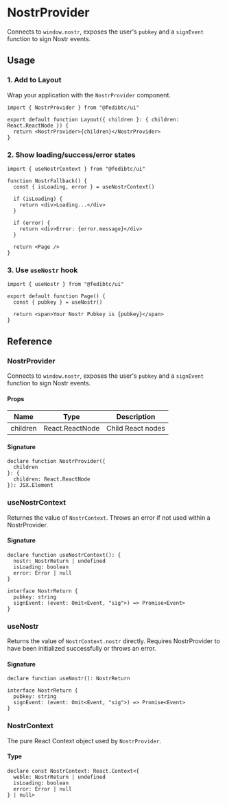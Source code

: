 # NostrProvider

Connects to `window.nostr`, exposes the user's `pubkey` and a `signEvent` function to sign Nostr events.

## Usage

### 1. Add to Layout

Wrap your application with the `NostrProvider` component.

```tsx
import { NostrProvider } from "@fedibtc/ui"

export default function Layout({ children }: { children: React.ReactNode }) {
  return <NostrProvider>{children}</NostrProvider>
}
```

### 2. Show loading/success/error states

```tsx
import { useNostrContext } from "@fedibtc/ui"

function NostrFallback() {
  const { isLoading, error } = useNostrContext()

  if (isLoading) {
    return <div>Loading...</div>
  }

  if (error) {
    return <div>Error: {error.message}</div>
  }

  return <Page />
}
```

### 3. Use `useNostr` hook

```tsx
import { useNostr } from "@fedibtc/ui"

export default function Page() {
  const { pubkey } = useNostr()

  return <span>Your Nostr Pubkey is {pubkey}</span>
}
```

## Reference

### NostrProvider

Connects to `window.nostr`, exposes the user's `pubkey` and a `signEvent` function to sign Nostr events.

#### Props

| Name     | Type            | Description       |
| -------- | --------------- | ----------------- |
| children | React.ReactNode | Child React nodes |

#### Signature

```tsx
declare function NostrProvider({
  children
}: {
  children: React.ReactNode
}): JSX.Element
```

### useNostrContext

Returnes the value of `NostrContext`. Throws an error if not used within a NostrProvider.

#### Signature

```tsx
declare function useNostrContext(): {
  nostr: NostrReturn | undefined
  isLoading: boolean
  error: Error | null
}

interface NostrReturn {
  pubkey: string
  signEvent: (event: Omit<Event, "sig">) => Promise<Event>
}
```

### useNostr

Returns the value of `NostrContext.nostr` directly. Requires NostrProvider to have been initialized successfully or throws an error.

#### Signature

```tsx
declare function useNostr(): NostrReturn

interface NostrReturn {
  pubkey: string
  signEvent: (event: Omit<Event, "sig">) => Promise<Event>
}
```

### NostrContext

The pure React Context object used by `NostrProvider`.

#### Type

```tsx
declare const NostrContext: React.Context<{
  webln: NostrReturn | undefined
  isLoading: boolean
  error: Error | null
} | null>
```
